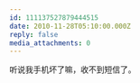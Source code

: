 ```yaml
---
id: 111137527879444515
date: 2010-11-28T05:10:00.000Z
reply: false
media_attachments: 0
---
```


听说我手机坏了嘛，收不到短信了。 ​​​​

